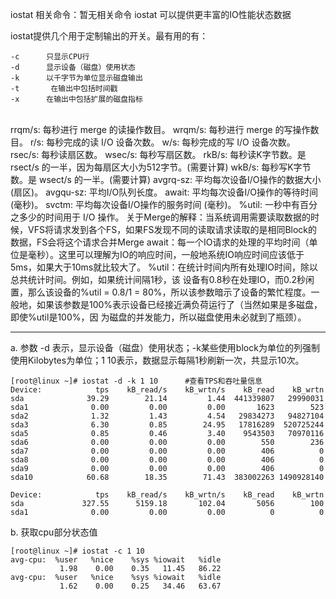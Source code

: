 iostat
相关命令：暂无相关命令
iostat  可以提供更丰富的IO性能状态数据

iostat提供几个用于定制输出的开关。最有用的有：

    -c      只显示CPU行
    -d      显示设备（磁盘）使用状态
    -k      以千字节为单位显示磁盘输出
    -t       在输出中包括时间戳
    -x      在输出中包括扩展的磁盘指标


​    
rrqm/s: 每秒进行 merge 的读操作数目。
wrqm/s: 每秒进行 merge 的写操作数目。
r/s: 每秒完成的读 I/O 设备次数。
w/s: 每秒完成的写 I/O 设备次数。
rsec/s: 每秒读扇区数。
wsec/s: 每秒写扇区数。
rkB/s: 每秒读K字节数。是 rsect/s 的一半，因为每扇区大小为512字节。(需要计算)
wkB/s: 每秒写K字节数。是 wsect/s 的一半。(需要计算)
avgrq-sz: 平均每次设备I/O操作的数据大小 (扇区)。
avgqu-sz: 平均I/O队列长度。
await: 平均每次设备I/O操作的等待时间 (毫秒)。
svctm: 平均每次设备I/O操作的服务时间 (毫秒)。
%util: 一秒中有百分之多少的时间用于 I/O 操作。
关于Merge的解释：当系统调用需要读取数据的时 候，VFS将请求发到各个FS，如果FS发现不同的读取请求读取的是相同Block的数据，FS会将这个请求合并Merge
await：每一个IO请求的处理的平均时间（单位是毫秒）。这里可以理解为IO的响应时间，一般地系统IO响应时间应该低于5ms，如果大于10ms就比较大了。
%util：在统计时间内所有处理IO时间，除以总共统计时间。例如，如果统计间隔1秒，该 设备有0.8秒在处理IO，而0.2秒闲置，那么该设备的%util = 0.8/1 = 80%，所以该参数暗示了设备的繁忙程度。一般地，如果该参数是100%表示设备已经接近满负荷运行了（当然如果是多磁盘，即使%util是100%，因 为磁盘的并发能力，所以磁盘使用未必就到了瓶颈）。

--------------------------------------------------------------

a. 参数 -d 表示，显示设备（磁盘）使用状态；-k某些使用block为单位的列强制使用Kilobytes为单位；1 10表示，数据显示每隔1秒刷新一次，共显示10次。

```shell
[root@linux ~]# iostat -d -k 1 10      #查看TPS和吞吐量信息
Device:            tps    kB_read/s    kB_wrtn/s    kB_read    kB_wrtn
sda              39.29        21.14         1.44  441339807   29990031
sda1              0.00         0.00         0.00       1623        523
sda2              1.32         1.43         4.54   29834273   94827104
sda3              6.30         0.85        24.95   17816289  520725244
sda5              0.85         0.46         3.40    9543503   70970116
sda6              0.00         0.00         0.00        550        236
sda7              0.00         0.00         0.00        406          0
sda8              0.00         0.00         0.00        406          0
sda9              0.00         0.00         0.00        406          0
sda10            60.68        18.35        71.43  383002263 1490928140

Device:            tps    kB_read/s    kB_wrtn/s    kB_read    kB_wrtn
sda             327.55      5159.18       102.04       5056        100
sda1              0.00         0.00         0.00          0          0
```


b. 获取cpu部分状态值

```shell
[root@linux ~]# iostat -c 1 10
avg-cpu:  %user   %nice    %sys %iowait   %idle
           1.98    0.00    0.35   11.45   86.22
avg-cpu:  %user   %nice    %sys %iowait   %idle
           1.62    0.00    0.25   34.46   63.67
```

